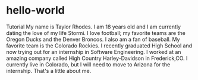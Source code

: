 # hello-world
Tutorial
My name is Taylor Rhodes. I am 18 years old and I am currently dating the love of my life Stormi. I love football; my favorite teams are the Oregon Ducks and the Denver Broncos. I also am a fan of baseball. My favorite team is the Colorado Rockies. I recently graduated High School and now trying out for an internship in Software Engineering. I worked at an amazing company called High Country Harley-Davidson in Frederick,CO. I currently live in Colorado, but I will need to move to Arizona for the internship. That's a little about me. 
